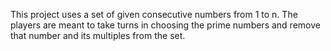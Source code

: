 This project uses a set of given consecutive numbers from 1 to n.
The players are meant to take turns in choosing the prime numbers
and remove that number and its multiples from the set.

